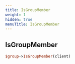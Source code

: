 ```yaml
---
title: IsGroupMember
weight: 1
hidden: true
menuTitle: IsGroupMember
---
```

## IsGroupMember
```perl
$group->IsGroupMember(client)
```